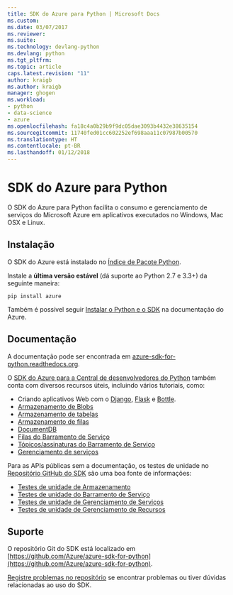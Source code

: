 ```yaml
---
title: SDK do Azure para Python | Microsoft Docs
ms.custom: 
ms.date: 03/07/2017
ms.reviewer: 
ms.suite: 
ms.technology: devlang-python
ms.devlang: python
ms.tgt_pltfrm: 
ms.topic: article
caps.latest.revision: "11"
author: kraigb
ms.author: kraigb
manager: ghogen
ms.workload:
- python
- data-science
- azure
ms.openlocfilehash: fa18c4a0b29b9f9dc05dae3093b4432e38635154
ms.sourcegitcommit: 11740fed01cc602252ef698aaa11c07987b00570
ms.translationtype: HT
ms.contentlocale: pt-BR
ms.lasthandoff: 01/12/2018
---
```

# <a name="azure-sdk-for-python"></a>SDK do Azure para Python

O SDK do Azure para Python facilita o consumo e gerenciamento de serviços do Microsoft Azure em aplicativos executados no Windows, Mac OSX e Linux.

## <a name="installation"></a>Instalação

O SDK do Azure está instalado no [Índice de Pacote Python](https://pypi.python.org/pypi/azure).

Instale a **última versão estável** (dá suporte ao Python 2.7 e 3.3+) da seguinte maneira:

```command
pip install azure
```

Também é possível seguir [Instalar o Python e o SDK](https://azure.microsoft.com/documentation/articles/python-how-to-install/) na documentação do Azure.

## <a name="documentation"></a>Documentação

A documentação pode ser encontrada em [azure-sdk-for-python.readthedocs.org](http://azure-sdk-for-python.readthedocs.org/en/latest/index.html).

O [SDK do Azure para a Central de desenvolvedores do Python](http://azure.microsoft.com/develop/python/) também conta com diversos recursos úteis, incluindo vários tutoriais, como:

- Criando aplicativos Web com o [Django](/azure/app-service-web/web-sites-python-create-deploy-django-app), [Flask](/azure/app-service-web/web-sites-python-create-deploy-flask-app) e [Bottle](/azure/app-service-web/web-sites-python-create-deploy-bottle-app).
- [Armazenamento de Blobs](/azure/storage/storage-python-how-to-use-blob-storage)
- [Armazenamento de tabelas](/azure/storage/storage-python-how-to-use-table-storage)
- [Armazenamento de filas](/azure/storage/storage-python-how-to-use-queue-storage)
- [DocumentDB](/azure/documentdb/documentdb-python-application)
- [Filas do Barramento de Serviço](/azure/service-bus-messaging/service-bus-python-how-to-use-queues)
- [Tópicos/assinaturas do Barramento de Serviço](/azure/service-bus-messaging/service-bus-python-how-to-use-topics-subscriptions)
- [Gerenciamento de serviços](/azure/cloud-services/cloud-services-python-how-to-use-service-management)

Para as APIs públicas sem a documentação, os testes de unidade no [Repositório GitHub do SDK](https://github.com/Azure/azure-sdk-for-python) são uma boa fonte de informações:

- [Testes de unidade de Armazenamento](https://github.com/Azure/azure-storage-python/tree/master/tests)
- [Testes de unidade do Barramento de Serviço](https://github.com/Azure/azure-sdk-for-python/tree/master/azure-servicebus/tests)
- [Testes de unidade de Gerenciamento de Serviços](https://github.com/Azure/azure-sdk-for-python/tree/master/azure-servicemanagement-legacy/tests)
- [Testes de unidade de Gerenciamento de Recursos](https://github.com/Azure/azure-sdk-for-python/tree/master/azure-mgmt/tests)

## <a name="support"></a>Suporte

O repositório Git do SDK está localizado em [https://github.com/Azure/azure-sdk-for-python](https://github.com/Azure/azure-sdk-for-python).

[Registre problemas no repositório](https://github.com/Azure/azure-sdk-for-python/issues) se encontrar problemas ou tiver dúvidas relacionadas ao uso do SDK.
